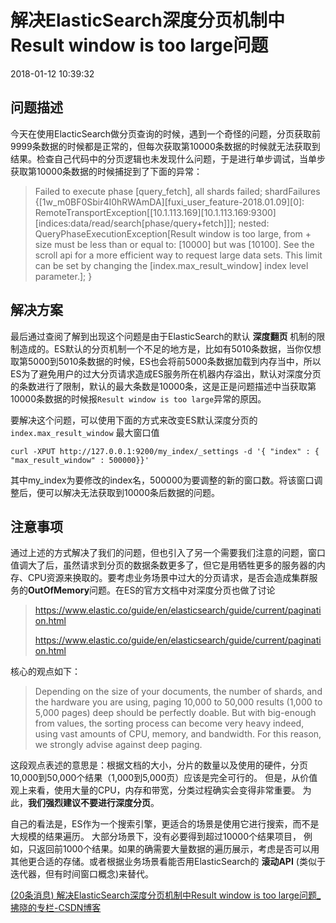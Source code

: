 # 解决ElasticSearch深度分页机制中Result window is too large问题

2018-01-12 10:39:32



## 问题描述

今天在使用ElacticSearch做分页查询的时候，遇到一个奇怪的问题，分页获取前9999条数据的时候都是正常的，但每次获取第10000条数据的时候就无法获取到结果。检查自己代码中的分页逻辑也未发现什么问题，于是进行单步调试，当单步获取第10000条数据的时候捕捉到了下面的异常：

> Failed to execute phase [query_fetch], all shards failed; shardFailures {[1w_m0BF0Sbir4I0hRWAmDA][fuxi_user_feature-2018.01.09][0]: RemoteTransportException[[10.1.113.169][10.1.113.169:9300][indices:data/read/search[phase/query+fetch]]]; nested: QueryPhaseExecutionException[Result window is too large, from + size must be less than or equal to: [10000] but was [10100]. See the scroll api for a more efficient way to request large data sets. This limit can be set by changing the [index.max_result_window] index level parameter.]; }

## 解决方案

最后通过查阅了解到出现这个问题是由于ElasticSearch的默认 **深度翻页** 机制的限制造成的。ES默认的分页机制一个不足的地方是，比如有5010条数据，当你仅想取第5000到5010条数据的时候，ES也会将前5000条数据加载到内存当中，所以ES为了避免用户的过大分页请求造成ES服务所在机器内存溢出，默认对深度分页的条数进行了限制，默认的最大条数是10000条，这是正是问题描述中当获取第10000条数据的时候报`Result window is too large`异常的原因。

要解决这个问题，可以使用下面的方式来改变ES默认深度分页的`index.max_result_window` 最大窗口值

```
curl -XPUT http://127.0.0.1:9200/my_index/_settings -d '{ "index" : { "max_result_window" : 500000}}'
```

其中my_index为要修改的index名，500000为要调整的新的窗口数。将该窗口调整后，便可以解决无法获取到10000条后数据的问题。

## 注意事项

通过上述的方式解决了我们的问题，但也引入了另一个需要我们注意的问题，窗口值调大了后，虽然请求到分页的数据条数更多了，但它是用牺牲更多的服务器的内存、CPU资源来换取的。要考虑业务场景中过大的分页请求，是否会造成集群服务的**OutOfMemory**问题。在ES的官方文档中对深度分页也做了讨论

> https://www.elastic.co/guide/en/elasticsearch/guide/current/pagination.html
>
> https://www.elastic.co/guide/en/elasticsearch/guide/current/pagination.html

核心的观点如下：

> Depending on the size of your documents, the number of shards, and the hardware you are using, paging 10,000 to 50,000 results (1,000 to 5,000 pages) deep should be perfectly doable. But with big-enough from values, the sorting process can become very heavy indeed, using vast amounts of CPU, memory, and bandwidth. For this reason, we strongly advise against deep paging.

这段观点表述的意思是：根据文档的大小，分片的数量以及使用的硬件，分页10,000到50,000个结果（1,000到5,000页）应该是完全可行的。 但是，从价值观上来看，使用大量的CPU，内存和带宽，分类过程确实会变得非常重要。 为此，**我们强烈建议不要进行深度分页**。

自己的看法是，ES作为一个搜索引擎，更适合的场景是使用它进行搜索，而不是大规模的结果遍历。 大部分场景下，没有必要得到超过10000个结果项目， 例如，只返回前1000个结果。如果的确需要大量数据的遍历展示，考虑是否可以用其他更合适的存储。或者根据业务场景看能否用ElasticSearch的 **滚动API** (类似于迭代器，但有时间窗口概念)来替代。





[(20条消息) 解决ElasticSearch深度分页机制中Result window is too large问题_拂晓的专栏-CSDN博客](https://blog.csdn.net/lisongjia123/article/details/79041402)